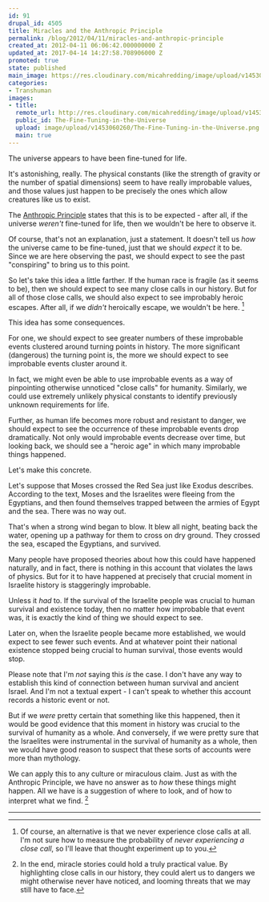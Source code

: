 ```yaml
---
id: 91
drupal_id: 4505
title: Miracles and the Anthropic Principle
permalink: /blog/2012/04/11/miracles-and-anthropic-principle
created_at: 2012-04-11 06:06:42.000000000 Z
updated_at: 2017-04-14 14:27:58.708906000 Z
promoted: true
state: published
main_image: https://res.cloudinary.com/micahredding/image/upload/v1453060260/The-Fine-Tuning-in-the-Universe.png
categories:
- Transhuman
images:
- title: 
  remote_url: http://res.cloudinary.com/micahredding/image/upload/v1453060260/The-Fine-Tuning-in-the-Universe.png
  public_id: The-Fine-Tuning-in-the-Universe
  upload: image/upload/v1453060260/The-Fine-Tuning-in-the-Universe.png
  main: true
---
```

The universe appears to have been fine-tuned for life. 

It's astonishing, really. The physical constants (like the strength of gravity or the number of spatial dimensions) seem to have really improbable values, and those values just happen to be precisely the ones which allow creatures like us to exist.

The [Anthropic Principle](http://en.wikipedia.org/wiki/Anthropic_principle) states that this is to be expected - after all, if the universe *weren't* fine-tuned for life, then we wouldn't be here to observe it.

Of course, that's not an explanation, just a statement. It doesn't tell us *how* the universe came to be fine-tuned, just that we should *expect* it to be. Since we are here observing the past, we should expect to see the past "conspiring" to bring us to this point.

So let's take this idea a little farther. If the human race is fragile (as it seems to be), then we should expect to see many close calls in our history. But for all of those close calls, we should also expect to see improbably heroic escapes. After all, if we *didn't* heroically escape, we wouldn't be here. [^1]

This idea has some consequences. 

For one, we should expect to see greater numbers of these improbable events clustered around turning points in history. The more significant (dangerous) the turning point is, the more we should expect to see improbable events cluster around it.

In fact, we might even be able to use improbable events as a way of pinpointing otherwise unnoticed "close calls" for humanity. Similarly, we could use extremely unlikely physical constants to identify previously unknown requirements for life. 

Further, as human life becomes more robust and resistant to danger, we should expect to see the occurrence of these improbable events drop dramatically. Not only would improbable events decrease over time, but looking back, we should see a "heroic age" in which many improbable things happened.

Let's make this concrete.

Let's suppose that Moses crossed the Red Sea just like Exodus describes. According to the text, Moses and the Israelites were fleeing from the Egyptians, and then found themselves trapped between the armies of Egypt and the sea. There was no way out.

That's when a strong wind began to blow. It blew all night, beating back the water, opening up a pathway for them to cross on dry ground. They crossed the sea, escaped the Egyptians, and survived.

Many people have proposed theories about how this could have happened naturally, and in fact, there is nothing in this account that violates the laws of physics. But for it to have happened at precisely that crucial moment in Israelite history is staggeringly improbable. 

Unless it *had* to. If the survival of the Israelite people was crucial to human survival and existence today, then no matter how improbable that event was, it is exactly the kind of thing we should expect to see.

Later on, when the Israelite people became more established, we would expect to see fewer such events. And at whatever point their national existence stopped being crucial to human survival, those events would stop.

Please note that I'm *not* saying this *is* the case. I don't have any way to establish this kind of connection between human survival and ancient Israel. And I'm not a textual expert - I can't speak to whether this account records a historic event or not.

But if we *were* pretty certain that something like this happened, then it would be good evidence that this moment in history was crucial to the survival of humanity as a whole. And conversely, if we were pretty sure that the Israelites were instrumental in the survival of humanity as a whole, then we would have good reason to suspect that these sorts of accounts were more than mythology.

We can apply this to any culture or miraculous claim. Just as with the Anthropic Principle, we have no answer as to *how* these things might happen. All we have is a suggestion of where to look, and of how to interpret what we find. [^2]


---

[^1]: Of course, an alternative is that we never experience close calls at all. I'm not sure how to measure the probability of *never experiencing a close call*, so I'll leave that thought experiment up to you.

[^2]: In the end, miracle stories could hold a truly practical value. By highlighting close calls in our history, they could alert us to dangers we might otherwise never have noticed, and looming threats that we may still have to face.
